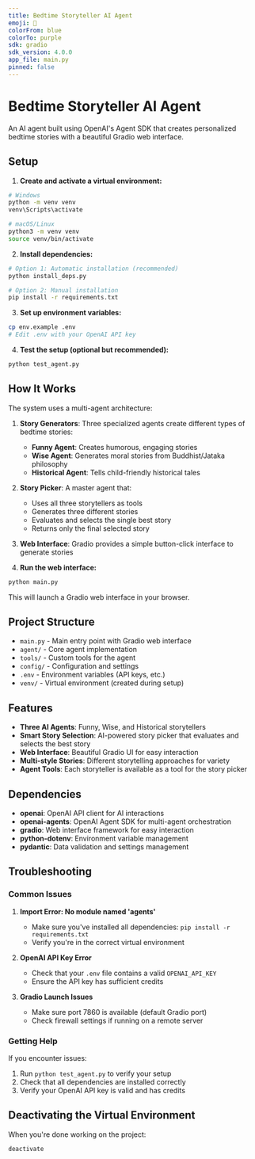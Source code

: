 ```yaml
---
title: Bedtime Storyteller AI Agent
emoji: 🌙
colorFrom: blue
colorTo: purple
sdk: gradio
sdk_version: 4.0.0
app_file: main.py
pinned: false
---
```


# Bedtime Storyteller AI Agent

An AI agent built using OpenAI's Agent SDK that creates personalized bedtime stories with a beautiful Gradio web interface.

## Setup

1. **Create and activate a virtual environment:**
```bash
# Windows
python -m venv venv
venv\Scripts\activate

# macOS/Linux
python3 -m venv venv
source venv/bin/activate
```

2. **Install dependencies:**
```bash
# Option 1: Automatic installation (recommended)
python install_deps.py

# Option 2: Manual installation
pip install -r requirements.txt
```

3. **Set up environment variables:**
```bash
cp env.example .env
# Edit .env with your OpenAI API key
```

4. **Test the setup (optional but recommended):**
```bash
python test_agent.py
```

## How It Works

The system uses a multi-agent architecture:

1. **Story Generators**: Three specialized agents create different types of bedtime stories:
   - **Funny Agent**: Creates humorous, engaging stories
   - **Wise Agent**: Generates moral stories from Buddhist/Jataka philosophy
   - **Historical Agent**: Tells child-friendly historical tales

2. **Story Picker**: A master agent that:
   - Uses all three storytellers as tools
   - Generates three different stories
   - Evaluates and selects the single best story
   - Returns only the final selected story

3. **Web Interface**: Gradio provides a simple button-click interface to generate stories

5. **Run the web interface:**
```bash
python main.py
```
This will launch a Gradio web interface in your browser.

## Project Structure

- `main.py` - Main entry point with Gradio web interface
- `agent/` - Core agent implementation
- `tools/` - Custom tools for the agent
- `config/` - Configuration and settings
- `.env` - Environment variables (API keys, etc.)
- `venv/` - Virtual environment (created during setup)

## Features

- **Three AI Agents**: Funny, Wise, and Historical storytellers
- **Smart Story Selection**: AI-powered story picker that evaluates and selects the best story
- **Web Interface**: Beautiful Gradio UI for easy interaction
- **Multi-style Stories**: Different storytelling approaches for variety
- **Agent Tools**: Each storyteller is available as a tool for the story picker

## Dependencies

- **openai**: OpenAI API client for AI interactions
- **openai-agents**: OpenAI Agent SDK for multi-agent orchestration
- **gradio**: Web interface framework for easy interaction
- **python-dotenv**: Environment variable management
- **pydantic**: Data validation and settings management

## Troubleshooting

### Common Issues

1. **Import Error: No module named 'agents'**
   - Make sure you've installed all dependencies: `pip install -r requirements.txt`
   - Verify you're in the correct virtual environment

2. **OpenAI API Key Error**
   - Check that your `.env` file contains a valid `OPENAI_API_KEY`
   - Ensure the API key has sufficient credits

3. **Gradio Launch Issues**
   - Make sure port 7860 is available (default Gradio port)
   - Check firewall settings if running on a remote server

### Getting Help

If you encounter issues:
1. Run `python test_agent.py` to verify your setup
2. Check that all dependencies are installed correctly
3. Verify your OpenAI API key is valid and has credits

## Deactivating the Virtual Environment

When you're done working on the project:
```bash
deactivate
```
